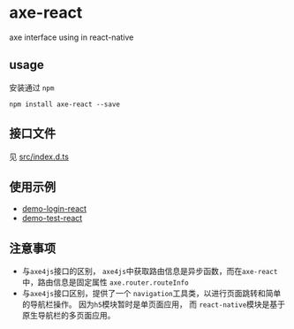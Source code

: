 # axe-react

axe interface using in react-native

## usage

安装通过 `npm`

	npm install axe-react --save

## 接口文件

见 [src/index.d.ts](src/index.d.ts)

## 使用示例

* [demo-login-react](https://github.com/axe-org/demo-login-react)
* [demo-test-react](https://github.com/axe-org/demo-test-react)

## 注意事项

* 与`axe4js`接口的区别， `axe4js`中获取路由信息是异步函数，而在`axe-react`中，路由信息是固定属性 `axe.router.routeInfo`
* 与`axe4js`接口区别，提供了一个 `navigation`工具类，以进行页面跳转和简单的导航栏操作。 因为`h5`模块暂时是单页面应用， 而 `react-native`模块是基于原生导航栏的多页面应用。